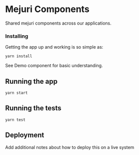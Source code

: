 # Mejuri Components

Shared mejuri components across our applications.

### Installing

Getting the app up and working is so simple as:

```
yarn install
```

See Demo component for basic understanding.

## Running the app
```
yarn start
```

## Running the tests

```
yarn test
```

## Deployment

Add additional notes about how to deploy this on a live system
